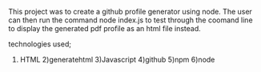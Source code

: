 This project was to create a github profile generator using node. The user can then run the command node index.js to test through the coomand line to display the generated pdf profile as an html file instead.

technologies used;
1) HTML
2)generatehtml
3)Javascript
4)github
5)npm
6)node
